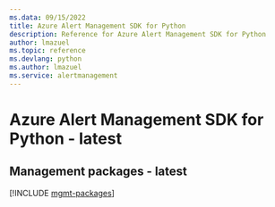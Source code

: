 ```yaml
---
ms.data: 09/15/2022
title: Azure Alert Management SDK for Python
description: Reference for Azure Alert Management SDK for Python
author: lmazuel
ms.topic: reference
ms.devlang: python
ms.author: lmazuel
ms.service: alertmanagement
---
```

# Azure Alert Management SDK for Python - latest

## Management packages - latest
[!INCLUDE [mgmt-packages](alert-management-mgmt-index.md)]